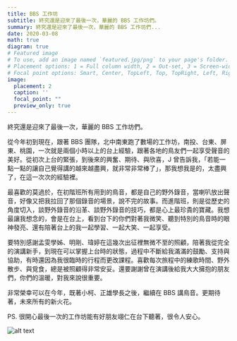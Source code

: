 ```yaml
---
title: BBS 工作坊
subtitle: 終究還是迎來了最後一次，華麗的 BBS 工作坊們。
summary: 終究還是迎來了最後一次，華麗的 BBS 工作坊們...
date: 2020-03-08
math: true
diagram: true
# Featured image
# To use, add an image named `featured.jpg/png` to your page's folder.
# Placement options: 1 = Full column width, 2 = Out-set, 3 = Screen-width
# Focal point options: Smart, Center, TopLeft, Top, TopRight, Left, Right, BottomLeft, Bottom, BottomRight
image:
  placement: 2
  caption: ''
  focal_point: ""
  preview_only: true
---
```


終究還是迎來了最後一次，華麗的 BBS 工作坊們。

從今年初到現在，跟著 BBS 團隊，北中南東跑了數場的工作坊，南投、台東、屏東、桃園，一次就是兩個小時以上的台上經驗，跟著各地的鳥友們一起享受聲音的美好。從初次上台的緊張，到後來的興奮、期待、與欣喜，J 曾告訴我，「若能一點一點的讓自己覺得講的越來越盡興，就非常非常棒了」，那我想我是的，太盡興了，在這一次次的經驗裡。

最喜歡的莫過於，在初階班所有用到的鳥音，都是自己的野外錄音，當喇叭放出聲音，好像又把我拉回了那個錄音的場景，說不完的故事。而進階班，則是從歷史的角度切入，談野外錄音的沿革、談野外錄音的技巧，都是心上最珍貴的寶藏。我想最讓我想念的，會是在台上，看到台下的你們對著我微笑、聽到特別的鳥音時的眼神發亮、還有陪著台上的我一起學習、一起大笑、一起享受。

要特別感謝孟雯學姊、明剛、瑋婷在這幾次出征裡無微不至的照顧，陪著我從完全的演講新手，到現在可以掌握上台時的狀態，過程中不斷給我滿滿的鼓勵、支持與協助，有時還因為我很臨時的行程而更改課程。喜歡每次旅程中的練歌時間、野外散步、與覓食，總是被照顧得非常安妥。還要謝謝曾在演講後給我大大擁抱的朋友們，你們的溫暖，對我來說很重要。

非常榮幸可以在今年，既著小柯、正雄學長之後，繼續在 BBS 講鳥音。更期待著，未來所有的新火花。

PS. 很開心最後一次的工作坊能有好朋友翊仁在台下聽著，很令人安心。

![alt text](IMG_0339.JPG)

